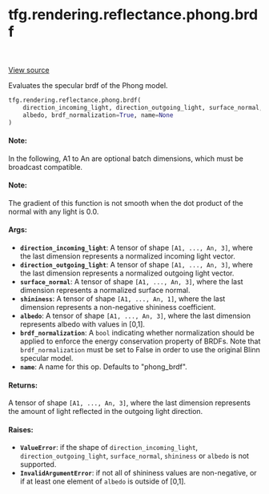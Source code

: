 <div itemscope itemtype="http://developers.google.com/ReferenceObject">
<meta itemprop="name" content="tfg.rendering.reflectance.phong.brdf" />
<meta itemprop="path" content="Stable" />
</div>

# tfg.rendering.reflectance.phong.brdf

<!-- Insert buttons and diff -->

<table class="tfo-notebook-buttons tfo-api" align="left">
</table>

<a target="_blank" href="https://github.com/tensorflow/graphics/blob/master/tensorflow_graphics/rendering/reflectance/phong.py">View source</a>



Evaluates the specular brdf of the Phong model.

```python
tfg.rendering.reflectance.phong.brdf(
    direction_incoming_light, direction_outgoing_light, surface_normal, shininess,
    albedo, brdf_normalization=True, name=None
)
```



<!-- Placeholder for "Used in" -->


#### Note:

In the following, A1 to An are optional batch dimensions, which must be
broadcast compatible.



#### Note:

The gradient of this function is not smooth when the dot product of the
normal with any light is 0.0.



#### Args:


* <b>`direction_incoming_light`</b>: A tensor of shape `[A1, ..., An, 3]`, where the
  last dimension represents a normalized incoming light vector.
* <b>`direction_outgoing_light`</b>: A tensor of shape `[A1, ..., An, 3]`, where the
  last dimension represents a normalized outgoing light vector.
* <b>`surface_normal`</b>: A tensor of shape `[A1, ..., An, 3]`, where the last
  dimension represents a normalized surface normal.
* <b>`shininess`</b>: A tensor of shape `[A1, ..., An, 1]`, where the last dimension
  represents a non-negative shininess coefficient.
* <b>`albedo`</b>: A tensor of shape `[A1, ..., An, 3]`, where the last dimension
  represents albedo with values in [0,1].
* <b>`brdf_normalization`</b>: A `bool` indicating whether normalization should be
  applied to enforce the energy conservation property of BRDFs. Note that
  `brdf_normalization` must be set to False in order to use the original
  Blinn specular model.
* <b>`name`</b>: A name for this op. Defaults to "phong_brdf".


#### Returns:

A tensor of shape `[A1, ..., An, 3]`, where the last dimension represents
  the amount of light reflected in the outgoing light direction.



#### Raises:


* <b>`ValueError`</b>: if the shape of `direction_incoming_light`,
`direction_outgoing_light`, `surface_normal`, `shininess` or `albedo` is not
supported.
* <b>`InvalidArgumentError`</b>: if not all of shininess values are non-negative, or if
at least one element of `albedo` is outside of [0,1].